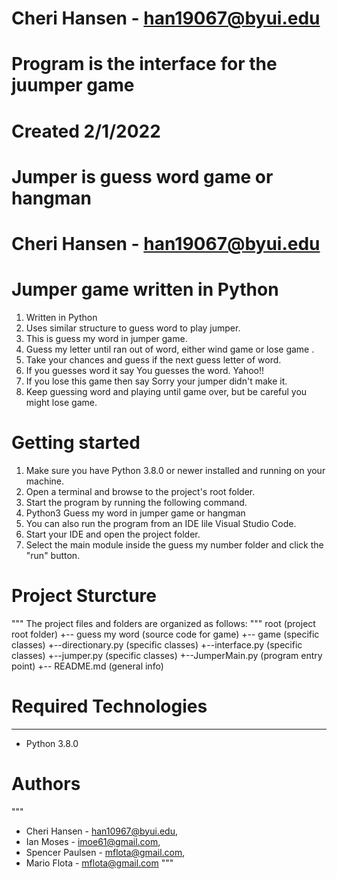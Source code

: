 # Cheri Hansen - han19067@byui.edu
# Program is the interface for the juumper game
# Created 2/1/2022
# Jumper is guess word game or hangman
# Cheri Hansen - han19067@byui.edu

# Jumper game written in Python
1. Written in Python
2. Uses similar structure to guess word to play jumper.
3. This is guess my word in jumper game.
4. Guess my letter until ran out of word, either wind game or lose game .
5. Take your chances and guess if the next guess letter of word.
6. If you guesses word it say You guesses the word. Yahoo!!
7. If you lose this game then say Sorry your jumper didn't make it. 
8. Keep guessing word and playing until game over, but be careful you might lose game.
# Getting started
1. Make sure you have Python 3.8.0 or newer installed and running on your machine. 
2. Open a terminal and browse to the project's root folder. 
3. Start the program by running the following command.
4. Python3 Guess my word in jumper game or hangman
5. You can also run the program from an IDE lile Visual Studio Code. 
6. Start your IDE and open the project folder. 
7. Select the main module inside the guess my number folder and click the "run" button. 

# Project Sturcture
"""
The project files and folders are organized as follows:
"""
root                        (project root folder)
+-- guess my word           (source code for game)
    +-- game                (specific classes)
    +--directionary.py      (specific classes)
    +--interface.py         (specific classes)
    +--jumper.py            (specific classes)
    +--JumperMain.py        (program entry point)
    +-- README.md           (general info)

# Required Technologies
---
* Python 3.8.0

# Authors
""" 
* Cheri Hansen - han10967@byui.edu, 
* Ian Moses - imoe61@gmail.com, 
* Spencer Paulsen - mflota@gmail.com,
* Mario Flota - mflota@gmail.com
"""
